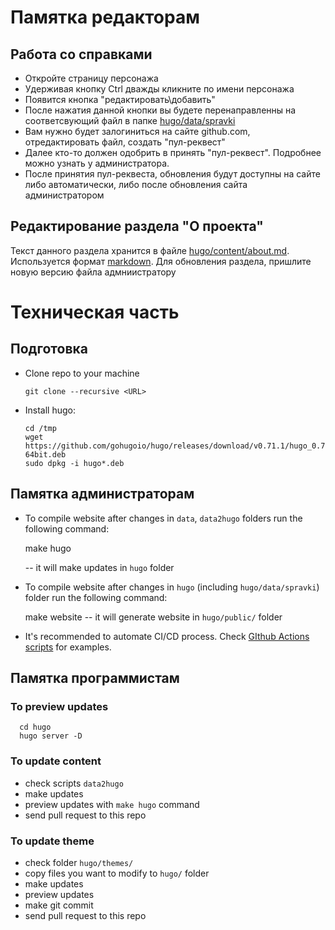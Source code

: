 # Памятка редакторам

## Работа со справками
* Откройте страницу персонажа
* Удерживая кнопку Ctrl дважды кликните по имени персонажа
* Появится кнопка "редактировать\добавить"
* После нажатия данной кнопки вы будете перенаправленны на соответсвующий файл в папке [hugo/data/spravki](hugo/data/spravki)
* Вам нужно будет залогиниться на сайте github.com, отредактировать файл, создать "пул-реквест"
* Далее кто-то должен одобрить в принять "пул-реквест". Подробнее можно узнать у администратора.
* После принятия пул-реквеста, обновления будут доступны на сайте либо автоматически, либо после обновления сайта администратором


## Редактирование раздела "О проекта"

Текст данного раздела хранится в файле [hugo/content/about.md](hugo/content/about.md). Используется формат [markdown](https://paulradzkov.com/2014/markdown_cheatsheet/). Для обновления раздела, пришлите новую версию файла адмниистратору

# Техническая часть

## Подготовка

* Clone repo to your machine

      git clone --recursive <URL>

* Install hugo:

      cd /tmp
      wget https://github.com/gohugoio/hugo/releases/download/v0.71.1/hugo_0.71.1_Linux-64bit.deb
      sudo dpkg -i hugo*.deb
## Памятка администраторам

* To compile website after changes in ``data``, ``data2hugo`` folders run the following command:

    make hugo

  -- it will make updates in ``hugo`` folder
* To compile website after changes in ``hugo`` (including ``hugo/data/spravki``) folder run the following command:

    make website
  -- it will generate website in ``hugo/public/`` folder
  
* It's recommended to automate CI/CD process. Check [GIthub Actions scripts](.github/workflows/) for examples.
## Памятка программистам

### To preview updates

      cd hugo
      hugo server -D

### To update content

* check scripts ``data2hugo``
* make updates
* preview updates with `make hugo` command
* send pull request to this repo


### To update theme

* check folder ``hugo/themes/``
* copy files you want to modify to `hugo/` folder
* make updates
* preview updates
* make git commit
* send pull request to this repo
